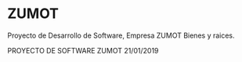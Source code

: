 # ZUMOT
Proyecto de Desarrollo de Software, Empresa ZUMOT Bienes y raices.

PROYECTO DE SOFTWARE ZUMOT
21/01/2019

